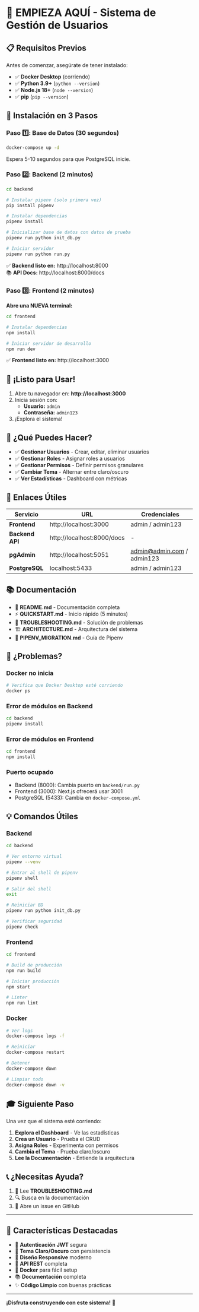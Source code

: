 # 🚀 EMPIEZA AQUÍ - Sistema de Gestión de Usuarios

## 📋 Requisitos Previos

Antes de comenzar, asegúrate de tener instalado:

- ✅ **Docker Desktop** (corriendo)
- ✅ **Python 3.9+** (`python --version`)
- ✅ **Node.js 18+** (`node --version`)
- ✅ **pip** (`pip --version`)

## 🎯 Instalación en 3 Pasos

### Paso 1️⃣: Base de Datos (30 segundos)

```bash
docker-compose up -d
```

Espera 5-10 segundos para que PostgreSQL inicie.

### Paso 2️⃣: Backend (2 minutos)

```bash
cd backend

# Instalar pipenv (solo primera vez)
pip install pipenv

# Instalar dependencias
pipenv install

# Inicializar base de datos con datos de prueba
pipenv run python init_db.py

# Iniciar servidor
pipenv run python run.py
```

✅ **Backend listo en:** http://localhost:8000  
📚 **API Docs:** http://localhost:8000/docs

### Paso 3️⃣: Frontend (2 minutos)

**Abre una NUEVA terminal:**

```bash
cd frontend

# Instalar dependencias
npm install

# Iniciar servidor de desarrollo
npm run dev
```

✅ **Frontend listo en:** http://localhost:3000

## 🎉 ¡Listo para Usar!

1. Abre tu navegador en: **http://localhost:3000**
2. Inicia sesión con:
   - **Usuario:** `admin`
   - **Contraseña:** `admin123`
3. ¡Explora el sistema!

## 🎨 ¿Qué Puedes Hacer?

- ✅ **Gestionar Usuarios** - Crear, editar, eliminar usuarios
- ✅ **Gestionar Roles** - Asignar roles a usuarios
- ✅ **Gestionar Permisos** - Definir permisos granulares
- ✅ **Cambiar Tema** - Alternar entre claro/oscuro
- ✅ **Ver Estadísticas** - Dashboard con métricas

## 🔗 Enlaces Útiles

| Servicio | URL | Credenciales |
|----------|-----|--------------|
| **Frontend** | http://localhost:3000 | admin / admin123 |
| **Backend API** | http://localhost:8000/docs | - |
| **pgAdmin** | http://localhost:5051 | admin@admin.com / admin123 |
| **PostgreSQL** | localhost:5433 | admin / admin123 |

## 📚 Documentación

- 📖 **README.md** - Documentación completa
- ⚡ **QUICKSTART.md** - Inicio rápido (5 minutos)
- 🔧 **TROUBLESHOOTING.md** - Solución de problemas
- 🏗️ **ARCHITECTURE.md** - Arquitectura del sistema
- 🔄 **PIPENV_MIGRATION.md** - Guía de Pipenv

## 🐛 ¿Problemas?

### Docker no inicia
```bash
# Verifica que Docker Desktop esté corriendo
docker ps
```

### Error de módulos en Backend
```bash
cd backend
pipenv install
```

### Error de módulos en Frontend
```bash
cd frontend
npm install
```

### Puerto ocupado
- Backend (8000): Cambia puerto en `backend/run.py`
- Frontend (3000): Next.js ofrecerá usar 3001
- PostgreSQL (5433): Cambia en `docker-compose.yml`

## 💡 Comandos Útiles

### Backend
```bash
cd backend

# Ver entorno virtual
pipenv --venv

# Entrar al shell de pipenv
pipenv shell

# Salir del shell
exit

# Reiniciar BD
pipenv run python init_db.py

# Verificar seguridad
pipenv check
```

### Frontend
```bash
cd frontend

# Build de producción
npm run build

# Iniciar producción
npm start

# Linter
npm run lint
```

### Docker
```bash
# Ver logs
docker-compose logs -f

# Reiniciar
docker-compose restart

# Detener
docker-compose down

# Limpiar todo
docker-compose down -v
```

## 🎓 Siguiente Paso

Una vez que el sistema esté corriendo:

1. **Explora el Dashboard** - Ve las estadísticas
2. **Crea un Usuario** - Prueba el CRUD
3. **Asigna Roles** - Experimenta con permisos
4. **Cambia el Tema** - Prueba claro/oscuro
5. **Lee la Documentación** - Entiende la arquitectura

## 📞 ¿Necesitas Ayuda?

1. 📖 Lee **TROUBLESHOOTING.md**
2. 🔍 Busca en la documentación
3. 💬 Abre un issue en GitHub

---

## 🌟 Características Destacadas

- 🔐 **Autenticación JWT** segura
- 🎨 **Tema Claro/Oscuro** con persistencia
- 📱 **Diseño Responsive** moderno
- 🚀 **API REST** completa
- 🐳 **Docker** para fácil setup
- 📚 **Documentación** completa
- ✨ **Código Limpio** con buenas prácticas

---

**¡Disfruta construyendo con este sistema!** 🚀
